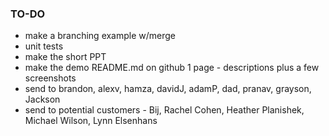 ### TO-DO

* make a branching example w/merge
* unit tests
* make the short PPT
* make the demo README.md on github 1 page - descriptions plus a few screenshots
* send to brandon, alexv, hamza, davidJ, adamP, dad, pranav, grayson, Jackson
* send to potential customers - Bij, Rachel Cohen, Heather Planishek, Michael Wilson, Lynn Elsenhans
